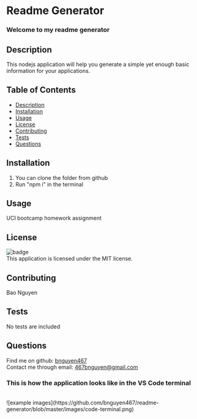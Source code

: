 # Readme Generator
### Welcome to my readme generator

## Description
This nodejs application will help you generate a simple yet enough basic information for your applications.

## Table of Contents
- [Description](#description)
- [Installation](#installation)
- [Usage](#usage)
- [License](#license)
- [Contributing](#contributing)
- [Tests](#tests)
- [Questions](#questions)

## Installation
1. You can clone the folder from github
2. Run "npm i" in the terminal

## Usage
UCI bootcamp homework assignment

## License
![badge](https://img.shields.io/badge/license-MIT-blue.svg)
</br>
This application is licensed under the MIT license.

## Contributing
Bao Nguyen

## Tests
No tests are included

## Questions
Find me on github: [bnguyen467](https://github.com/bnguyen467)
</br>
Contact me through email: 467bnguyen@gmail.com

### This is how the application looks like in the VS Code terminal
</br>
![example images](https://github.com/bnguyen467/readme-generator/blob/master/images/code-terminal.png)
